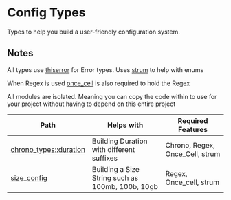 # Config Types

Types to help you build a user-friendly configuration system.

## Notes

All types use [thiserror](https://github.com/dtolnay/thiserror) for Error types. Uses [strum](https://github.com/Peternator7/strum) to help with enums

When Regex is used [once_cell](https://github.com/matklad/once_cell) is also required to hold the Regex

All modules are isolated. Meaning you can copy the code within to use for your project without having to depend on this entire project

| Path                                                                                                             | Helps with                                       | Required Features               |
| ---------------------------------------------------------------------------------------------------------------- | ------------------------------------------------ | ------------------------------- |
| [chrono_types::duration](https://github.com/wyatt-herkamp/config_types/blob/master/src/chrono_types/duration.rs) | Building Duration with different suffixes        | Chrono, Regex, Once_Cell, strum |
| [size_config](https://github.com/wyatt-herkamp/config_types/blob/master/src/size_config.rs)                      | Building a Size String such as 100mb, 100b, 10gb | Regex, Once_cell, strum         |
